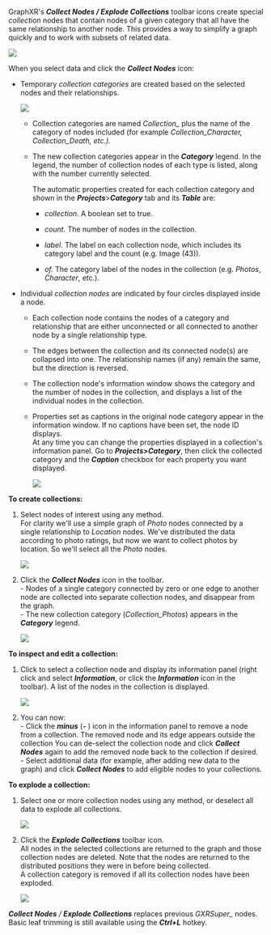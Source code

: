 GraphXR's _**Collect Nodes / Explode Collections**_ toolbar icons create special _collection_ nodes that contain nodes of a given category that all have the same relationship to another node. This provides a way to simplify a graph quickly and to work with subsets of related data.

![](/04_04_07_Collections.png)

When you select data and click the _**Collect Nodes**_ icon:

*   Temporary _collection categories_ are created based on the selected nodes and their relationships.
    
    ![](/04_04_08_CollectionProperties.png)
    *   Collection categories are named _Collection\__ plus the name of the category of nodes included (for example _Collection\_Character, Collection\_Death, etc.)._
        
    *   The new collection categories appear in the _**Category**_ legend. In the legend, the number of collection nodes of each type is listed, along with the number currently selected.
        
        The automatic properties created for each collection category and shown in the _**Projects**_\>_**Category**_ tab and its _**Table**_ are:
        
        *   _collection._ A boolean set to true.
            
        *   _count._ The number of nodes in the collection.
            
        *   _label_. The label on each collection node, which includes its category label and the count (e.g. Image (43)).
            
        *   _of._ The category label of the nodes in the collection (e.g. _Photos_, _Character_, etc.).
            
*   Individual _collection nodes_ are indicated by four circles displayed inside a node.
    
    *   Each collection node contains the nodes of a category and relationship that are either unconnected or all connected to another node by a single relationship type.
        
    *   The edges between the collection and its connected node(s) are collapsed into one. The relationship names (if any) remain the same, but the direction is reversed.
        
    *   The collection node's information window shows the category and the number of nodes in the collection, and displays a list of the individual nodes in the collection.
        
    *   Properties set as captions in the original node category appear in the information window. If no captions have been set, the node ID displays.  
        At any time you can change the properties displayed in a collection's information panel. Go to _**Projects>Category**_, then click the collected category and the _**Caption**_ checkbox for each property you want displayed.
        
        ![](/04_04_09_CollectionsCaptions.png)

**To create collections:**

1.  Select nodes of interest using any method.  
    For clarity we'll use a simple graph of _Photo_ nodes connected by a single relationship to _Location_ nodes. We've distributed the data according to photo ratings, but now we want to collect photos by location. So we'll select all the _Photo_ nodes.
    
    ![](/04_04_10_CollectionPhotos1.png)
2.  Click the _**Collect Nodes**_ icon in the toolbar.  
    \- Nodes of a single category connected by zero or one edge to another node are collected into separate collection nodes, and disappear from the graph.  
    \- The new collection category (_Collection\_Photos_) appears in the _**Category**_ legend.
    
    ![](/04_04_11_CollectionPhotos2.png)

**To inspect and edit a collection:**

1.  Click to select a collection node and display its information panel (right click and select _**Information**_, or click the _**Information**_ icon in the toolbar). A list of the nodes in the collection is displayed.
    
    ![](/04_04_12_CollectionPhotos3.png)
2.  You can now:  
    \- Click the _**minus**_ (**\-** ) icon in the information panel to remove a node from a collection. The removed node and its edge appears outside the collection You can de-select the collection node and click _**Collect Nodes**_ again to add the removed node back to the collection if desired.  
    \- Select additional data (for example, after adding new data to the graph) and click _**Collect Nodes**_ to add eligible nodes to your collections.
    

**To explode a collection:**

1.  Select one or more collection nodes using any method, or deselect all data to explode all collections.
    
    ![](/04_04_13_CollectionPhotos4.png)
2.  Click the _**Explode Collections**_ toolbar icon.  
    All nodes in the selected collections are returned to the graph and those collection nodes are deleted. Note that the nodes are returned to the distributed positions they were in before being collected.  
    A collection category is removed if all its collection nodes have been exploded.
    
    ![](/04_04_14_CollectionPhotos5.png)

_**Collect Nodes** / **Explode Collections**_ replaces previous _GXRSuper\__ nodes. Basic leaf trimming is still available using the _**Ctrl+L**_ hotkey.